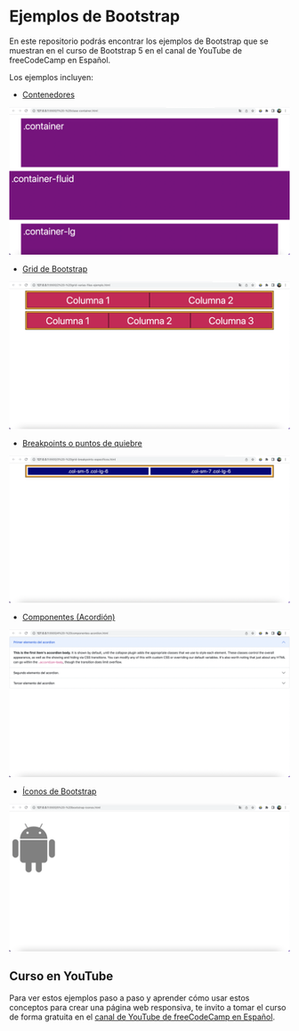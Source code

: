 # Ejemplos de Bootstrap

En este repositorio podrás encontrar los ejemplos de Bootstrap que se muestran en el curso de Bootstrap 5 en el canal de YouTube de freeCodeCamp en Español. 

Los ejemplos incluyen:
* [Contenedores](1%20-%20clase-container.html)

![Contenedor de Bootstrap](imagenes/contenedor.png)


* [Grid de Bootstrap](2%20-%20grid-varias-filas-ejemplo.html)

![Grid de Bootstrap](imagenes/grid.png)

* [Breakpoints o puntos de quiebre](3%20-%20grid-breakpoints-especificos.html)

![Breakpoints o puntos de quiebre](imagenes/grid-responsiva.png)

* [Componentes (Acordión)](4%20-%20componentes-acordion.html)

![Componentes (Acordión)](imagenes/componentes-acordion.png)

* [Íconos de Bootstrap](5%20-%20bootstrap-iconos.html)

![Íconos de Bootstrap](imagenes/bootstrap-iconos.png)

## Curso en YouTube

Para ver estos ejemplos paso a paso y aprender cómo usar estos conceptos para crear una página web responsiva, te invito a tomar el curso de forma gratuita en el [canal de YouTube de freeCodeCamp en Español](https://www.youtube.com/freecodecampespanol).